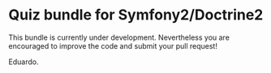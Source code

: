 # Quiz bundle for Symfony2/Doctrine2
This bundle is currently under development. Nevertheless you are encouraged to improve the code and submit your pull
request!

Eduardo.
